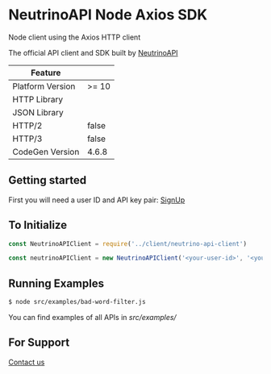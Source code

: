 # NeutrinoAPI Node Axios SDK

Node client using the Axios HTTP client

The official API client and SDK built by [NeutrinoAPI](https://www.neutrinoapi.com/)

| Feature          |       |
|------------------|-------|
| Platform Version | >= 10 |
| HTTP Library     |       |
| JSON Library     |       |
| HTTP/2           | false |
| HTTP/3           | false |
| CodeGen Version  | 4.6.8 |

## Getting started

First you will need a user ID and API key pair: [SignUp](https://www.neutrinoapi.com/signup/)

## To Initialize
```js
const NeutrinoAPIClient = require('../client/neutrino-api-client')

const neutrinoAPIClient = new NeutrinoAPIClient('<your-user-id>', '<your-api-key');
```

## Running Examples

```sh
$ node src/examples/bad-word-filter.js
```
You can find examples of all APIs in _src/examples/_

## For Support
[Contact us](https://www.neutrinoapi.com/contact-us/)
